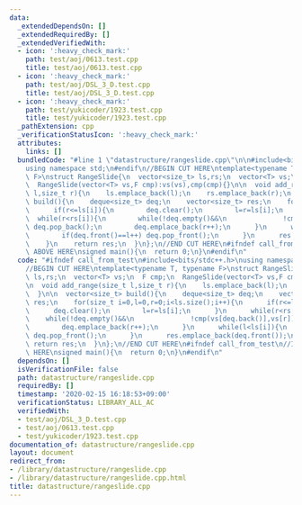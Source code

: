 ```yaml
---
data:
  _extendedDependsOn: []
  _extendedRequiredBy: []
  _extendedVerifiedWith:
  - icon: ':heavy_check_mark:'
    path: test/aoj/0613.test.cpp
    title: test/aoj/0613.test.cpp
  - icon: ':heavy_check_mark:'
    path: test/aoj/DSL_3_D.test.cpp
    title: test/aoj/DSL_3_D.test.cpp
  - icon: ':heavy_check_mark:'
    path: test/yukicoder/1923.test.cpp
    title: test/yukicoder/1923.test.cpp
  _pathExtension: cpp
  _verificationStatusIcon: ':heavy_check_mark:'
  attributes:
    links: []
  bundledCode: "#line 1 \"datastructure/rangeslide.cpp\"\n\n#include<bits/stdc++.h>\n\
    using namespace std;\n#endif\n//BEGIN CUT HERE\ntemplate<typename T, typename\
    \ F>\nstruct RangeSlide{\n  vector<size_t> ls,rs;\n  vector<T> vs;\n  F cmp;\n\
    \  RangeSlide(vector<T> vs,F cmp):vs(vs),cmp(cmp){}\n\n  void add_range(size_t\
    \ l,size_t r){\n    ls.emplace_back(l);\n    rs.emplace_back(r);\n  }\n\n  vector<size_t>\
    \ build(){\n    deque<size_t> deq;\n    vector<size_t> res;\n    for(size_t i=0,l=0,r=0;i<ls.size();i++){\n\
    \      if(r<=ls[i]){\n        deq.clear();\n        l=r=ls[i];\n      }\n    \
    \  while(r<rs[i]){\n        while(!deq.empty()&&\n              !cmp(vs[deq.back()],vs[r]))\
    \ deq.pop_back();\n        deq.emplace_back(r++);\n      }\n      while(l<ls[i]){\n\
    \        if(deq.front()==l++) deq.pop_front();\n      }\n      res.emplace_back(deq.front());\n\
    \    }\n    return res;\n  }\n};\n//END CUT HERE\n#ifndef call_from_test\n//INSERT\
    \ ABOVE HERE\nsigned main(){\n  return 0;\n}\n#endif\n"
  code: "#ifndef call_from_test\n#include<bits/stdc++.h>\nusing namespace std;\n#endif\n\
    //BEGIN CUT HERE\ntemplate<typename T, typename F>\nstruct RangeSlide{\n  vector<size_t>\
    \ ls,rs;\n  vector<T> vs;\n  F cmp;\n  RangeSlide(vector<T> vs,F cmp):vs(vs),cmp(cmp){}\n\
    \n  void add_range(size_t l,size_t r){\n    ls.emplace_back(l);\n    rs.emplace_back(r);\n\
    \  }\n\n  vector<size_t> build(){\n    deque<size_t> deq;\n    vector<size_t>\
    \ res;\n    for(size_t i=0,l=0,r=0;i<ls.size();i++){\n      if(r<=ls[i]){\n  \
    \      deq.clear();\n        l=r=ls[i];\n      }\n      while(r<rs[i]){\n    \
    \    while(!deq.empty()&&\n              !cmp(vs[deq.back()],vs[r])) deq.pop_back();\n\
    \        deq.emplace_back(r++);\n      }\n      while(l<ls[i]){\n        if(deq.front()==l++)\
    \ deq.pop_front();\n      }\n      res.emplace_back(deq.front());\n    }\n   \
    \ return res;\n  }\n};\n//END CUT HERE\n#ifndef call_from_test\n//INSERT ABOVE\
    \ HERE\nsigned main(){\n  return 0;\n}\n#endif\n"
  dependsOn: []
  isVerificationFile: false
  path: datastructure/rangeslide.cpp
  requiredBy: []
  timestamp: '2020-02-15 16:18:53+09:00'
  verificationStatus: LIBRARY_ALL_AC
  verifiedWith:
  - test/aoj/DSL_3_D.test.cpp
  - test/aoj/0613.test.cpp
  - test/yukicoder/1923.test.cpp
documentation_of: datastructure/rangeslide.cpp
layout: document
redirect_from:
- /library/datastructure/rangeslide.cpp
- /library/datastructure/rangeslide.cpp.html
title: datastructure/rangeslide.cpp
---
```

